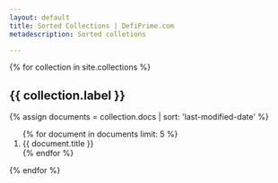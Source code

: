 ```yaml
---
layout: default
title: Sorted Collections | DefiPrime.com
metadescription: Sorted colletions

---
```


<section>
    {% for collection in site.collections %}
        <h2>{{ collection.label }}</h2>
        {% assign documents = collection.docs | sort: 'last-modified-date' %}
        <ol>
        {% for document in documents limit: 5 %}
            <li>{{ document.title }}</li>
        {% endfor %}
        </ol>
    {% endfor %}
</section>